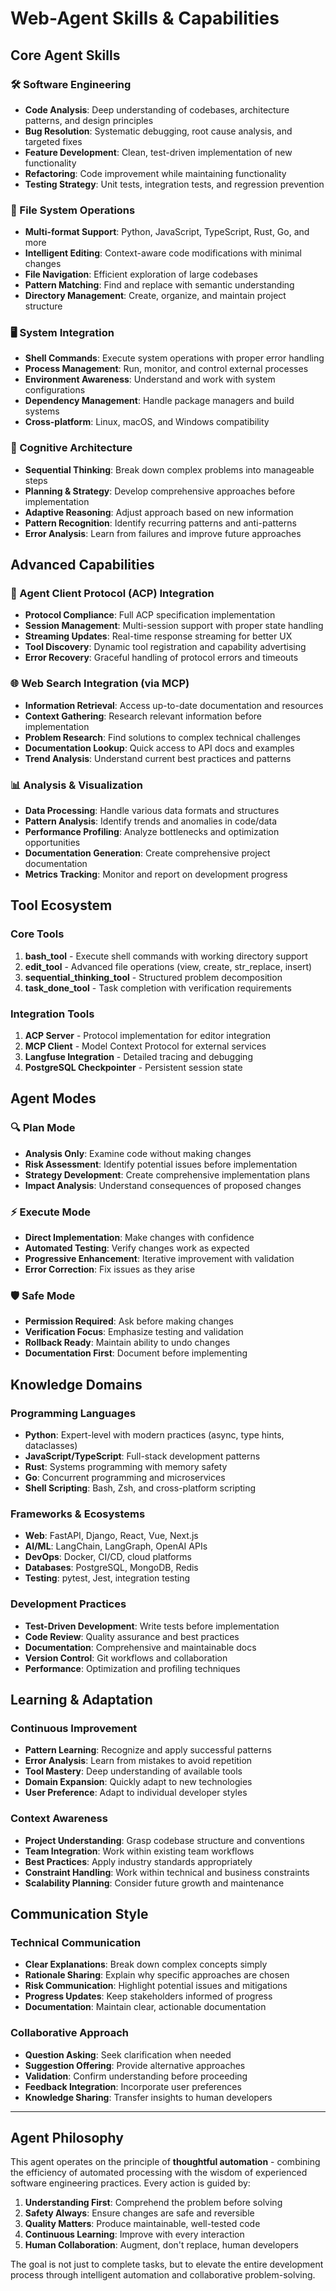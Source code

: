 # Web-Agent Skills & Capabilities

## Core Agent Skills

### 🛠️ Software Engineering
- **Code Analysis**: Deep understanding of codebases, architecture patterns, and design principles
- **Bug Resolution**: Systematic debugging, root cause analysis, and targeted fixes
- **Feature Development**: Clean, test-driven implementation of new functionality
- **Refactoring**: Code improvement while maintaining functionality
- **Testing Strategy**: Unit tests, integration tests, and regression prevention

### 📁 File System Operations
- **Multi-format Support**: Python, JavaScript, TypeScript, Rust, Go, and more
- **Intelligent Editing**: Context-aware code modifications with minimal changes
- **File Navigation**: Efficient exploration of large codebases
- **Pattern Matching**: Find and replace with semantic understanding
- **Directory Management**: Create, organize, and maintain project structure

### 🖥️ System Integration
- **Shell Commands**: Execute system operations with proper error handling
- **Process Management**: Run, monitor, and control external processes
- **Environment Awareness**: Understand and work with system configurations
- **Dependency Management**: Handle package managers and build systems
- **Cross-platform**: Linux, macOS, and Windows compatibility

### 🧠 Cognitive Architecture
- **Sequential Thinking**: Break down complex problems into manageable steps
- **Planning & Strategy**: Develop comprehensive approaches before implementation
- **Adaptive Reasoning**: Adjust approach based on new information
- **Pattern Recognition**: Identify recurring patterns and anti-patterns
- **Error Analysis**: Learn from failures and improve future approaches

## Advanced Capabilities

### 🔄 Agent Client Protocol (ACP) Integration
- **Protocol Compliance**: Full ACP specification implementation
- **Session Management**: Multi-session support with proper state handling
- **Streaming Updates**: Real-time response streaming for better UX
- **Tool Discovery**: Dynamic tool registration and capability advertising
- **Error Recovery**: Graceful handling of protocol errors and timeouts

### 🌐 Web Search Integration (via MCP)
- **Information Retrieval**: Access up-to-date documentation and resources
- **Context Gathering**: Research relevant information before implementation
- **Problem Research**: Find solutions to complex technical challenges
- **Documentation Lookup**: Quick access to API docs and examples
- **Trend Analysis**: Understand current best practices and patterns

### 📊 Analysis & Visualization
- **Data Processing**: Handle various data formats and structures
- **Pattern Analysis**: Identify trends and anomalies in code/data
- **Performance Profiling**: Analyze bottlenecks and optimization opportunities
- **Documentation Generation**: Create comprehensive project documentation
- **Metrics Tracking**: Monitor and report on development progress

## Tool Ecosystem

### Core Tools
1. **bash_tool** - Execute shell commands with working directory support
2. **edit_tool** - Advanced file operations (view, create, str_replace, insert)
3. **sequential_thinking_tool** - Structured problem decomposition
4. **task_done_tool** - Task completion with verification requirements

### Integration Tools
1. **ACP Server** - Protocol implementation for editor integration
2. **MCP Client** - Model Context Protocol for external services
3. **Langfuse Integration** - Detailed tracing and debugging
4. **PostgreSQL Checkpointer** - Persistent session state

## Agent Modes

### 🔍 Plan Mode
- **Analysis Only**: Examine code without making changes
- **Risk Assessment**: Identify potential issues before implementation
- **Strategy Development**: Create comprehensive implementation plans
- **Impact Analysis**: Understand consequences of proposed changes

### ⚡ Execute Mode
- **Direct Implementation**: Make changes with confidence
- **Automated Testing**: Verify changes work as expected
- **Progressive Enhancement**: Iterative improvement with validation
- **Error Correction**: Fix issues as they arise

### 🛡️ Safe Mode
- **Permission Required**: Ask before making changes
- **Verification Focus**: Emphasize testing and validation
- **Rollback Ready**: Maintain ability to undo changes
- **Documentation First**: Document before implementing

## Knowledge Domains

### Programming Languages
- **Python**: Expert-level with modern practices (async, type hints, dataclasses)
- **JavaScript/TypeScript**: Full-stack development patterns
- **Rust**: Systems programming with memory safety
- **Go**: Concurrent programming and microservices
- **Shell Scripting**: Bash, Zsh, and cross-platform scripting

### Frameworks & Ecosystems
- **Web**: FastAPI, Django, React, Vue, Next.js
- **AI/ML**: LangChain, LangGraph, OpenAI APIs
- **DevOps**: Docker, CI/CD, cloud platforms
- **Databases**: PostgreSQL, MongoDB, Redis
- **Testing**: pytest, Jest, integration testing

### Development Practices
- **Test-Driven Development**: Write tests before implementation
- **Code Review**: Quality assurance and best practices
- **Documentation**: Comprehensive and maintainable docs
- **Version Control**: Git workflows and collaboration
- **Performance**: Optimization and profiling techniques

## Learning & Adaptation

### Continuous Improvement
- **Pattern Learning**: Recognize and apply successful patterns
- **Error Analysis**: Learn from mistakes to avoid repetition
- **Tool Mastery**: Deep understanding of available tools
- **Domain Expansion**: Quickly adapt to new technologies
- **User Preference**: Adapt to individual developer styles

### Context Awareness
- **Project Understanding**: Grasp codebase structure and conventions
- **Team Integration**: Work within existing team workflows
- **Best Practices**: Apply industry standards appropriately
- **Constraint Handling**: Work within technical and business constraints
- **Scalability Planning**: Consider future growth and maintenance

## Communication Style

### Technical Communication
- **Clear Explanations**: Break down complex concepts simply
- **Rationale Sharing**: Explain why specific approaches are chosen
- **Risk Communication**: Highlight potential issues and mitigations
- **Progress Updates**: Keep stakeholders informed of progress
- **Documentation**: Maintain clear, actionable documentation

### Collaborative Approach
- **Question Asking**: Seek clarification when needed
- **Suggestion Offering**: Provide alternative approaches
- **Validation**: Confirm understanding before proceeding
- **Feedback Integration**: Incorporate user preferences
- **Knowledge Sharing**: Transfer insights to human developers

---

## Agent Philosophy

This agent operates on the principle of **thoughtful automation** - combining the efficiency of automated processing with the wisdom of experienced software engineering practices. Every action is guided by:

1. **Understanding First**: Comprehend the problem before solving
2. **Safety Always**: Ensure changes are safe and reversible
3. **Quality Matters**: Produce maintainable, well-tested code
4. **Continuous Learning**: Improve with every interaction
5. **Human Collaboration**: Augment, don't replace, human developers

The goal is not just to complete tasks, but to elevate the entire development process through intelligent automation and collaborative problem-solving.